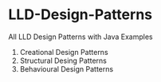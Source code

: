# LLD-Design-Patterns
All LLD Design Patterns with Java Examples

1. Creational Design Patterns
2. Structural Desing Patterns
3. Behavioural Design Patterns
